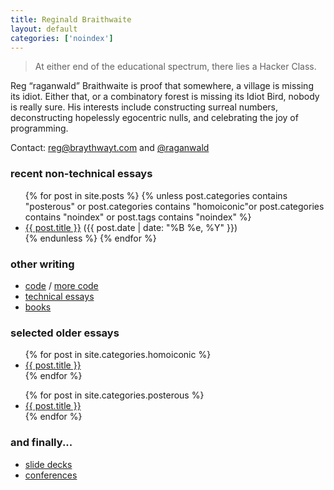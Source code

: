 ```yaml
---
title: Reginald Braithwaite
layout: default
categories: ['noindex']
---
```


> At either end of the educational spectrum, there lies a Hacker Class.

Reg “raganwald” Braithwaite is proof that somewhere, a village is missing its idiot. Either that, or a combinatory forest is missing its Idiot Bird, nobody is really sure. His interests include constructing surreal numbers, deconstructing hopelessly egocentric nulls, and celebrating the joy of programming.

Contact: [reg@braythwayt.com](mailto:reg@braythwayt.com) and [@raganwald](https://twitter.com/raganwald)

### recent non-technical essays

<div class="related">
  <ul>
    {% for post in site.posts %}
      {% unless post.categories contains "posterous" or post.categories contains "homoiconic"or post.categories contains "noindex" or post.tags contains "noindex" %}
        <li>
    <a href="{{ post.url }}">{{ post.title }}</a> (<span>{{ post.date | date: "%B %e, %Y" }}</span>)
        </li>
      {% endunless %}
    {% endfor %}
  </ul>
</div>

### other writing

* [code](http://github.com/raganwald) / [more code](http://github.com/raganwald-deprecated)
* [technical essays](http://raganwald.com)
* [books](http://leanpub.com/u/raganwald)

### selected older essays

<div class="related">
  <ul>
    {% for post in site.categories.homoiconic %}
        <li>
    <a href="{{ post.url }}">{{ post.title }}</a>
        </li>
    {% endfor %}
  </ul>
</div>

<div class="related">
  <ul>
    {% for post in site.categories.posterous %}
        <li>
    <a href="{{ post.url }}">{{ post.title }}</a>
        </li>
    {% endfor %}
  </ul>
</div>

### and finally...

* [slide decks](http://lanyrd.com/profile/raganwald/slides/)
* [conferences](http://lanyrd.com/profile/raganwald/)